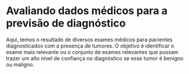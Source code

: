 # Avaliando dados médicos para a previsão de diagnóstico
Aqui, temos o resultado de diversos exames médicos para pacientes diagnosticados com a presença de tumores. O objetivo é identificar o exame mais relevante ou o conjunto de exames relevantes que possam trazer um alto nível de confiança no diagnóstico se esse tumor é benigno ou maligno.

